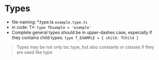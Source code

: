 # Types
* file-naming: *.type.ts `example.type.ts`
* in code: T*: `type TExample = 'example'`
* Complete general types should be in upper-dashes case, especially if they contains child types: `type T_EXAMPLE = { child: TChild }`
> Types may be not only tsc type, but also constants or classes if they are used like type
